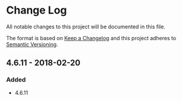 # Change Log
All notable changes to this project will be documented in this file.

The format is based on [Keep a Changelog](http://keepachangelog.com/)
and this project adheres to [Semantic Versioning](http://semver.org/).

## 4.6.11 - 2018-02-20
### Added
- 4.6.11

[Unreleased]: https://github.com/Unidata/thredds-docker/compare/v4.6.11...HEAD
